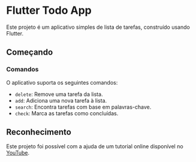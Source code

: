 # Flutter Todo App

Este projeto é um aplicativo simples de lista de tarefas, construído usando Flutter.

## Começando

### Comandos

O aplicativo suporta os seguintes comandos:

- `delete`: Remove uma tarefa da lista.
- `add`: Adiciona uma nova tarefa à lista.
- `search`: Encontra tarefas com base em palavras-chave.
- `check`: Marca as tarefas como concluídas.

## Reconhecimento

Este projeto foi possível com a ajuda de um tutorial online disponível no [YouTube](https://www.youtube.com/watch?v=K4P5DZ9TRns).
